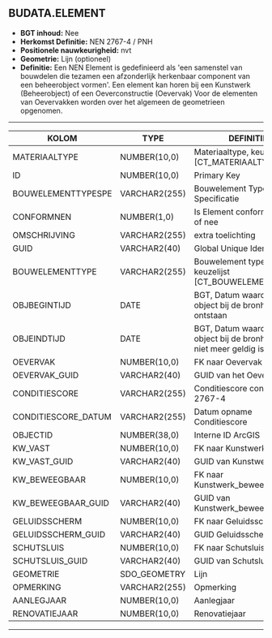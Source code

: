 ﻿## BUDATA.ELEMENT


* __BGT inhoud:__ Nee
* __Herkomst Definitie:__ NEN 2767-4 / PNH
* __Positionele nauwkeurigheid:__ nvt
* __Geometrie:__ Lijn (optioneel)
* __Definitie:__ Een NEN Element is gedefinieerd als 'een samenstel van bouwdelen die tezamen een afzonderlijk herkenbaar component van een beheerobject vormen'.
Een element kan horen bij een Kunstwerk (Beheerobject) of een Oeverconstructie (Oevervak)
Voor de elementen van Oevervakken worden over het algemeen de geometrieen opgenomen.


***

|KOLOM                           	|TYPE          	|DEFINITIE|
|------                          	|----          	|-----    |
|MATERIAALTYPE                   	|NUMBER(10,0)  	|Materiaaltype, keuzelijst [CT_MATERIAALTYPE]|
|ID                              	|NUMBER(10,0)  	|Primary Key|
|BOUWELEMENTTYPESPE              	|VARCHAR2(255) 	|Bouwelement Type Specificatie|
|CONFORMNEN                      	|NUMBER(1,0)   	|Is Element conform NEN ja of nee|
|OMSCHRIJVING                    	|VARCHAR2(255) 	|extra toelichting|
|GUID                            	|VARCHAR2(40)  	|Global Unique Identifier|
|BOUWELEMENTTYPE                 	|VARCHAR2(255) 	|Bouwelement type, keuzelijst [CT_BOUWELEMENT_TYPE]|
|OBJBEGINTIJD                    	|DATE          	|BGT, Datum waarop het object bij de bronhouder is ontstaan|
|OBJEINDTIJD                     	|DATE          	|BGT, Datum waarop het object bij de bronhouder niet meer geldig is|
|OEVERVAK							|NUMBER(10,0)	|FK naar Oevervak|
|OEVERVAK_GUID						|VARCHAR2(40)	|GUID van het Oevervak|
|CONDITIESCORE                   	|VARCHAR2(255) 	|Conditiescore conform NEN 2767-4|
|CONDITIESCORE_DATUM               	|VARCHAR2(255) 	|Datum opname Conditiescore|
|OBJECTID                        	|NUMBER(38,0)  	|Interne ID ArcGIS|
|KW_VAST							|NUMBER(10,0)	|FK naar Kunstwerk_vast|
|KW_VAST_GUID						|VARCHAR2(40)	|GUID van Kunstwerk_vast|
|KW_BEWEEGBAAR						|NUMBER(10,0)	|FK naar Kunstwerk_beweegbaar|
|KW_BEWEEGBAAR_GUID					|VARCHAR2(40)	|GUID van Kunstwerk_beweegbaar|
|GELUIDSSCHERM						|NUMBER(10,0)	|FK naar Geluidsscherm|
|GELUIDSSCHERM_GUID					|VARCHAR2(40)	|GUID Geluidsscherm|
|SCHUTSLUIS							|NUMBER(10,0)	|FK naar Schutsluis|
|SCHUTSLUIS_GUID					|VARCHAR2(40)	|GUID van Schutsluis|
|GEOMETRIE							|SDO_GEOMETRY  	|Lijn|
|OPMERKING							|VARCHAR2(255)	|Opmerking|
|AANLEGJAAR							|NUMBER(10,0)	|Aanlegjaar|
|RENOVATIEJAAR 						|NUMBER(10,0)	|Renovatiejaar|

***


